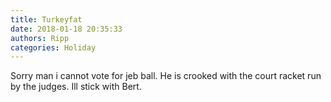 ```yaml
---
title: Turkeyfat
date: 2018-01-18 20:35:33
authors: Ripp
categories: Holiday
---
```


 Sorry man i cannot vote for jeb ball. He is crooked with the court racket run by the judges. Ill stick with Bert.